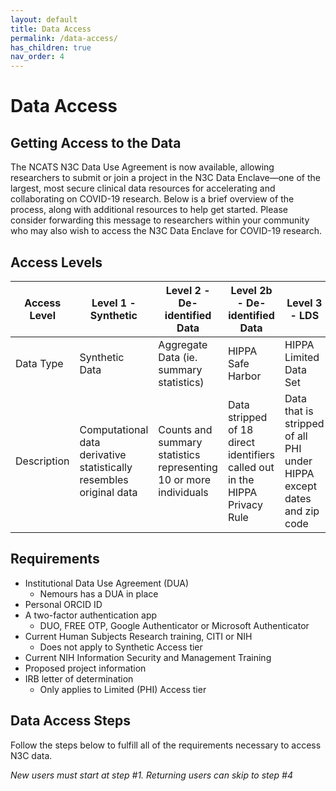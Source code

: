 ```yaml
---
layout: default
title: Data Access
permalink: /data-access/
has_children: true
nav_order: 4
---
```


# Data Access

## Getting Access to the Data
The NCATS N3C Data Use Agreement is now available, allowing researchers to submit or join a project in the N3C Data Enclave—one of the largest, most secure clinical data resources for accelerating and collaborating on COVID-19 research. Below is a brief overview of the process, along with additional resources to help get started. Please consider forwarding this message to researchers within your community who may also wish to access the N3C Data Enclave for COVID-19 research.

## Access Levels

| Access Level | Level 1 - Synthetic                                                 | Level 2 - De-identified Data                                      | Level 2b - De-identified Data                                               | Level 3 - LDS                                                          |
|--------------|---------------------------------------------------------------------|-------------------------------------------------------------------|-----------------------------------------------------------------------------|------------------------------------------------------------------------|
| Data Type    | Synthetic Data                                                      | Aggregate Data (ie. summary statistics)                           | HIPPA Safe Harbor                                                           | HIPPA Limited Data Set                                                 |
| Description  | Computational data derivative statistically resembles original data | Counts and summary statistics representing 10 or more individuals | Data stripped of 18 direct identifiers called out in the HIPPA Privacy Rule | Data that is stripped of all PHI under HIPPA except dates and zip code |

## Requirements
* Institutional Data Use Agreement (DUA)
  - Nemours has a DUA in place
* Personal ORCID ID
* A two-factor authentication app
  - DUO, FREE OTP, Google Authenticator or Microsoft Authenticator
* Current Human Subjects Research training, CITI or NIH
  - Does not apply to Synthetic Access tier
* Current NIH Information Security and Management Training
* Proposed project information
* IRB letter of determination
  - Only applies to Limited (PHI) Access tier

## Data Access Steps
Follow the steps below to fulfill all of the requirements necessary to access N3C data.

*New users must start at step #1. Returning users can skip to step #4*
